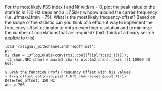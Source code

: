 

For the most likely PSS index i and Nf with m = 0, plot the peak value of the statistic in 100 Hz steps and a ±7.5kHz window around the carrier frequency (i.e. ∆fmax/∆fmin = 75). What is the most likely frequency-offset? Based on the shape of the statistic can you think of a efficient way to implement the frequency-offset estimator to obtain even finer resolution and to minimize the number of correlations that are required? (hint: think of a binary search applied to this)


```
load('rxsignal_withchannelandfreqoff.mat')
pss
m2_chan = 10*log10(abs(conv(rxs3,conj(fliplr(pss2_t))))); [c2_chan,NF2_chan] = max(m2_chan); plot(m2_chan); axis ([1 10000 10 60])
```

```
% Grab the function Profs Frequency Offset with his values
> freq_offset_est(rxs3,pss2_t,NF2_chan-length(pss2_t)+1)
Detected_offset: 150 Hz
ans = 766
```


